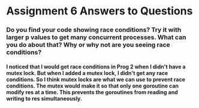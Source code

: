 # Assignment 6 Answers to Questions

### Do you find your code showing race conditions? Try it with larger p values to get many concurrent processes. What can you do about that? Why or why not are you seeing race conditions? 


#### I noticed that I would get race conditions in Prog 2 when I didn't have a mutex lock. But when I added a mutex lock, I didn't get any race conditions. So I think mutex locks are what we can use to prevent race conditions. The mutex would make it so that only one goroutine can modify res at a time. This prevents the  goroutines from reading and writing to res simultaneously.
